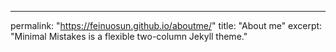 ---
permalink: "https://feinuosun.github.io/aboutme/"
title: "About me"
excerpt: "Minimal Mistakes is a flexible two-column Jekyll theme."



